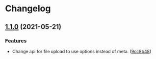 # Changelog

## [1.1.0](https://www.github.com/blinkk/live-edit-connector/compare/v1.0.12...v1.1.0) (2021-05-21)


### Features

* Change api for file upload to use options instead of meta. ([9cc8b48](https://www.github.com/blinkk/live-edit-connector/commit/9cc8b48dcea003999315b7308b7d2e00c45fb219))
